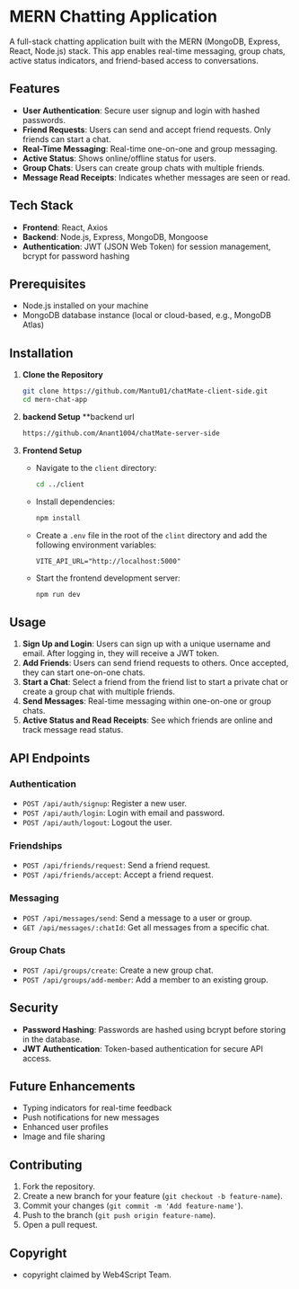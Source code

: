 # MERN Chatting Application

A full-stack chatting application built with the MERN (MongoDB, Express, React, Node.js) stack. This app enables real-time messaging, group chats, active status indicators, and friend-based access to conversations.

## Features

- **User Authentication**: Secure user signup and login with hashed passwords.
- **Friend Requests**: Users can send and accept friend requests. Only friends can start a chat.
- **Real-Time Messaging**: Real-time one-on-one and group messaging.
- **Active Status**: Shows online/offline status for users.
- **Group Chats**: Users can create group chats with multiple friends.
- **Message Read Receipts**: Indicates whether messages are seen or read.

## Tech Stack

- **Frontend**: React, Axios
- **Backend**: Node.js, Express, MongoDB, Mongoose
- **Authentication**: JWT (JSON Web Token) for session management, bcrypt for password hashing

## Prerequisites

- Node.js installed on your machine
- MongoDB database instance (local or cloud-based, e.g., MongoDB Atlas)

## Installation

1. **Clone the Repository**
   ```bash
   git clone https://github.com/Mantu01/chatMate-client-side.git
   cd mern-chat-app
   ```

2. **backend Setup**
    **backend url
    ```bash
   https://github.com/Anant1004/chatMate-server-side
   ```
3. **Frontend Setup**

   - Navigate to the `client` directory:
     ```bash
     cd ../client
     ```
   - Install dependencies:
     ```bash
     npm install
     ```
   - Create a `.env` file in the root of the `clint` directory and add the following environment variables:
     ```
     VITE_API_URL="http://localhost:5000"
     ```
   - Start the frontend development server:
     ```bash
     npm run dev
     ```

## Usage

1. **Sign Up and Login**: Users can sign up with a unique username and email. After logging in, they will receive a JWT token.
2. **Add Friends**: Users can send friend requests to others. Once accepted, they can start one-on-one chats.
3. **Start a Chat**: Select a friend from the friend list to start a private chat or create a group chat with multiple friends.
4. **Send Messages**: Real-time messaging within one-on-one or group chats.
5. **Active Status and Read Receipts**: See which friends are online and track message read status.

## API Endpoints

### Authentication
- `POST /api/auth/signup`: Register a new user.
- `POST /api/auth/login`: Login with email and password.
- `POST /api/auth/logout`: Logout the user.

### Friendships
- `POST /api/friends/request`: Send a friend request.
- `POST /api/friends/accept`: Accept a friend request.

### Messaging
- `POST /api/messages/send`: Send a message to a user or group.
- `GET /api/messages/:chatId`: Get all messages from a specific chat.

### Group Chats
- `POST /api/groups/create`: Create a new group chat.
- `POST /api/groups/add-member`: Add a member to an existing group.


## Security

- **Password Hashing**: Passwords are hashed using bcrypt before storing in the database.
- **JWT Authentication**: Token-based authentication for secure API access.

## Future Enhancements

- Typing indicators for real-time feedback
- Push notifications for new messages
- Enhanced user profiles
- Image and file sharing

## Contributing

1. Fork the repository.
2. Create a new branch for your feature (`git checkout -b feature-name`).
3. Commit your changes (`git commit -m 'Add feature-name'`).
4. Push to the branch (`git push origin feature-name`).
5. Open a pull request.

## Copyright

- copyright claimed by Web4Script Team.

